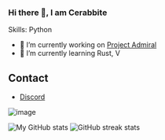 ### Hi there 👋, I am Cerabbite

Skills: Python

- 🔭 I’m currently working on [Project Admiral](https://github.com/KevinGiesberts/Project-Admirals)
- 🌱 I’m currently learning Rust, V
## Contact
  - [Discord](https://discordapp.com/users/776703468358467594)

<!--![Top Languages](https://ionicabizau.github.io/github-profile-languages/api.html?Cerabbite)-->
![image](https://user-images.githubusercontent.com/98265679/174429207-db5b4994-9914-4260-8559-dc11fc2737fc.png)

![My GitHub stats](https://github-readme-stats.vercel.app/api?username=Cerabbite)
![GitHub streak stats](https://github-readme-streak-stats.herokuapp.com/?user=Cerabbite)
